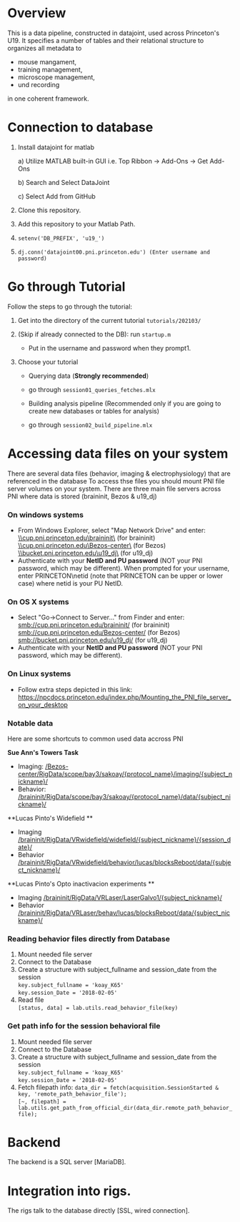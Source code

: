 
# Overview
This is a data pipeline, constructed in datajoint, used across Princeton's U19.
It specifies a number of tables and their relational structure to organizes all metadata to
* mouse mangament,
* training management,
* microscope management,
* und recording

in one coherent framework.

# Connection to database
1. Install datajoint for matlab 
      
      a) Utilize MATLAB built-in GUI i.e. Top Ribbon -> Add-Ons -> Get Add-Ons
      
      b) Search and Select DataJoint
      
      c) Select Add from GitHub
      
2. Clone this repository.
3. Add this repository to your Matlab Path.         
4. ``` setenv('DB_PREFIX', 'u19_') ```
5. ``` dj.conn('datajoint00.pni.princeton.edu') (Enter username and password) ```

# Go through Tutorial
Follow the steps to go through the tutorial:
1. Get into the directory of the current tutorial `tutorials/202103/`
2. (Skip if already connected to the DB): run `startup.m`
      - Put in the username and password when they prompt1. 
       
3. Choose your tutorial
      - Querying data (**Strongly recommended**) 
      - go through `session01_queries_fetches.mlx`

      - Building analysis pipeline (Recommended only if you are going to create new databases or tables for analysis)
      - go through `session02_build_pipeline.mlx`

# Accessing data files on your system
There are several data files (behavior, imaging & electrophysiology) that are referenced in the database
To access thse files you should mount PNI file server volumes on your system.
There are three main file servers across PNI where data is stored (braininit, Bezos & u19_dj)

### On windows systems
- From Windows Explorer, select "Map Network Drive" and enter: <br>
    [\\\cup.pni.princeton.edu\braininit\\]() (for braininit) <br>
    [\\\cup.pni.princeton.edu\Bezos-center\\]()     (for Bezos) <br>
    [\\\bucket.pni.princeton.edu\u19_dj\\]()   (for u19_dj) <br>
- Authenticate with your **NetID and PU password** (NOT your PNI password, which may be different). When prompted for your username, enter PRINCETON\netid (note that PRINCETON can be upper or lower case) where netid is your PU NetID.
  
### On OS X systems
- Select "Go->Connect to Server..." from Finder and enter: <br>
    [smb://cup.pni.princeton.edu/braininit/]()    (for braininit) <br>
    [smb://cup.pni.princeton.edu/Bezos-center/]()    (for Bezos) <br>
    [smb://bucket.pni.princeton.edu/u19_dj/]()   (for u19_dj) <br>
- Authenticate with your **NetID and PU password** (NOT your PNI password, which may be different).

### On Linux systems
- Follow extra steps depicted in this link: https://npcdocs.princeton.edu/index.php/Mounting_the_PNI_file_server_on_your_desktop

### Notable data 
Here are some shortcuts to common used data accross PNI

**Sue Ann's Towers Task**
- Imaging: [/Bezos-center/RigData/scope/bay3/sakoay/{protocol_name}/imaging/{subject_nickname}/]() 
- Behavior: [/braininit/RigData/scope/bay3/sakoay/{protocol_name}/data/{subject_nickname}/]()

**Lucas Pinto's Widefield **
- Imaging [/braininit/RigData/VRwidefield/widefield/{subject_nickname}/{session_date}/]()
- Behavior [/braininit/RigData/VRwidefield/behavior/lucas/blocksReboot/data/{subject_nickname}/]()

**Lucas Pinto's Opto inactivacion experiments **
- Imaging [/braininit/RigData/VRLaser/LaserGalvo1/{subject_nickname}/]()
- Behavior [/braininit/RigData/VRLaser/behav/lucas/blocksReboot/data/{subject_nickname}/]()

### Reading behavior files directly from Database
1. Mount needed file server
2. Connect to the Database
3. Create a structure with subject_fullname and session_date from the session <br>
```key.subject_fullname = 'koay_K65'``` <br>
```key.session_Date = '2018-02-05'``` <br>
4. Read file <br>
```[status, data] = lab.utils.read_behavior_file(key)```

### Get path info for the session behavioral file
1. Mount needed file server
2. Connect to the Database
3. Create a structure with subject_fullname and session_date from the session <br>
```key.subject_fullname = 'koay_K65'``` <br>
```key.session_Date = '2018-02-05'``` <br>
4. Fetch filepath info:
```data_dir = fetch(acquisition.SessionStarted & key, 'remote_path_behavior_file');``` <br>
```[~, filepath] = lab.utils.get_path_from_official_dir(data_dir.remote_path_behavior_file);```


# Backend
The backend is a SQL server [MariaDB].

# Integration into rigs.
The rigs talk to the database directly [SSL, wired connection].

